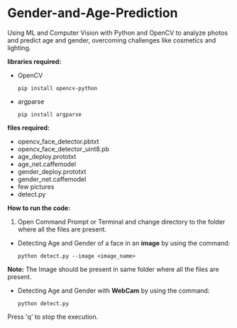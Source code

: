 # Gender-and-Age-Prediction
Using ML and Computer Vision with Python and OpenCV to analyze photos and predict age and gender, overcoming challenges like cosmetics and lighting.


<b>libraries required:</b><br>
- OpenCV

      pip install opencv-python
  
- argparse

      pip install argparse

<b>files required:</b><br>
- opencv_face_detector.pbtxt<br>
- opencv_face_detector_uint8.pb
- age_deploy.prototxt
- age_net.caffemodel
- gender_deploy.prototxt
- gender_net.caffemodel
- few pictures
- detect.py

<b>How to run the code:</b><br>
1. Open Command Prompt or Terminal and change directory to the folder where all the files are present.
- Detecting Age and Gender of a face in an <b>image</b> by using the command:

      python detect.py --image <image_name>
<b>Note:</b> The Image should be present in same folder where all the files are present.
- Detecting Age and Gender with <b>WebCam</b> by using the command:

      python detect.py

Press 'q' to stop the execution.
